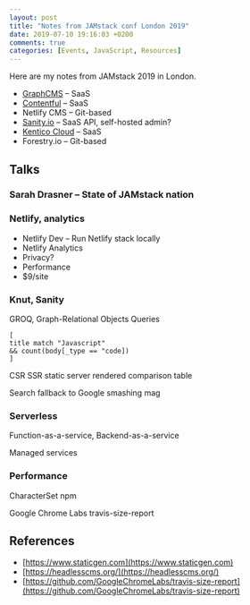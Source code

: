 ```yaml
---
layout: post
title: "Notes from JAMstack conf London 2019"
date: 2019-07-10 19:16:03 +0200
comments: true
categories: [Events, JavaScript, Resources]
---
```


Here are my notes from JAMstack 2019 in London.

<!-- more -->

- [GraphCMS](https://app.graphcms.com) – SaaS
- [Contentful](https://www.contentful.com) – SaaS
- Netlify CMS – Git-based
- [Sanity.io](https://www.sanity.io) – SaaS API, self-hosted admin?
- [Kentico Cloud](https://app.kenticocloud.com) – SaaS
- Forestry.io – Git-based

## Talks

### Sarah Drasner – State of JAMstack nation

### Netlify, analytics

- Netlify Dev – Run Netlify stack locally
- Netlify Analytics
- Privacy?
- Performance
- \$9/site

### Knut, Sanity

GROQ, Graph-Relational Objects Queries

```
[
title match "Javascript"
&& count(body[_type == "code])
]
```

CSR SSR static server rendered comparison table

Search fallback to Google smashing mag

### Serverless

Function-as-a-service, Backend-as-a-service

Managed services

### Performance

CharacterSet npm

Google Chrome Labs travis-size-report

## References

- [https://www.staticgen.com](https://www.staticgen.com)
- [https://headlesscms.org/](https://headlesscms.org/)
- [https://github.com/GoogleChromeLabs/travis-size-report](https://github.com/GoogleChromeLabs/travis-size-report)
